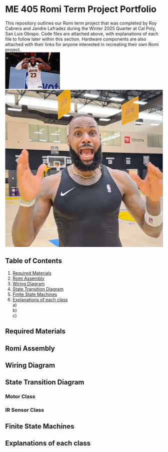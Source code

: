 # **ME 405 Romi Term Project Portfolio**
This repository outlines our Romi term project that was completed by Roy Cabrera and Jandre Lafradez during the Winter 2025 Quarter at Cal Poly, San Luis Obispo. Code files are attached above, with explanations of each file to follow later within this section. Hardware components are also attached with their links for anyone interested in recreating their own Romi project.   
![lebron](lbj.jpg)
![lebron2](lbj.pdf.webp)
## **Table of Contents**
1) [Required Materials](#required-materials)  
2) [Romi Assembly](#romi-assembly)  
3) [Wiring Diagram](#wiring-diagram)  
4) [State Transition Diagram](#state-transition-diagram)  
5) [Finite State Machines](#finite-state-machines)  
6) [Explanations of each class](#explanations-of-each-class)  
  a)  
  b)  
  c)

## **Required Materials**
## **Romi Assembly**
## **Wiring Diagram**
## **State Transition Diagram**
### **Motor Class**
### **IR Sensor Class**
## **Finite State Machines**
## **Explanations of each class**



